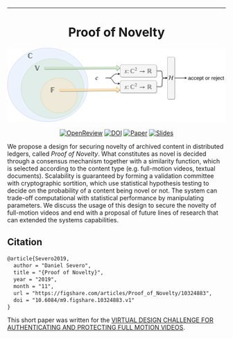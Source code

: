 ---
<div align="center">
 
# Proof of Novelty

![PoN Diagram](assets/pon-diagram-full.png)


[![OpenReview](http://img.shields.io/badge/OpenReview-BJlfBONxnS-B31B1B.svg)](https://openreview.net/forum?id=BJlfBONxnS)
[![DOI](https://img.shields.io/badge/figshare-10324883.v1-orange)](https://figshare.com/articles/Proof_of_Novelty/10324883)
[![Paper](https://img.shields.io/badge/paper-pdf-2B917B.svg)](https://nbviewer.jupyter.org/github/dsevero/Proof-of-Novelty/blob/master/Proof-of-Novelty.pdf)
[![Slides](https://img.shields.io/badge/slides-pdf-2B9170.svg)](https://nbviewer.jupyter.org/github/dsevero/Proof-of-Novelty/blob/master/Proof-of-Novelty-slides.pdf)
</div>

We propose a design for securing novelty of archived content in distributed ledgers, called *Proof of Novelty*. What constitutes as novel is decided through a consensus mechanism together with a similarity function, which is selected according to the content type (e.g. full-motion videos, textual documents). Scalability is guaranteed by forming a validation committee with cryptographic sortition, which use statistical hypothesis testing to decide on the probability of a content being novel or not. The system can trade-off computational with statistical performance by manipulating parameters. We discuss the usage of this design to secure the novelty of full-motion videos and end with a proposal of future lines of research that can extended the systems capabilities.

## Citation
```
@article{Severo2019,
  author = "Daniel Severo",
  title = "{Proof of Novelty}",
  year = "2019",
  month = "11",
  url = "https://figshare.com/articles/Proof_of_Novelty/10324883",
  doi = "10.6084/m9.figshare.10324883.v1"
}
```

This short paper was written for the [VIRTUAL DESIGN CHALLENGE FOR AUTHENTICATING AND PROTECTING FULL MOTION VIDEOS](https://blockchain.ubc.ca/news/virtual-design-challenge-authenticating-and-protecting-full-motion-videos).
